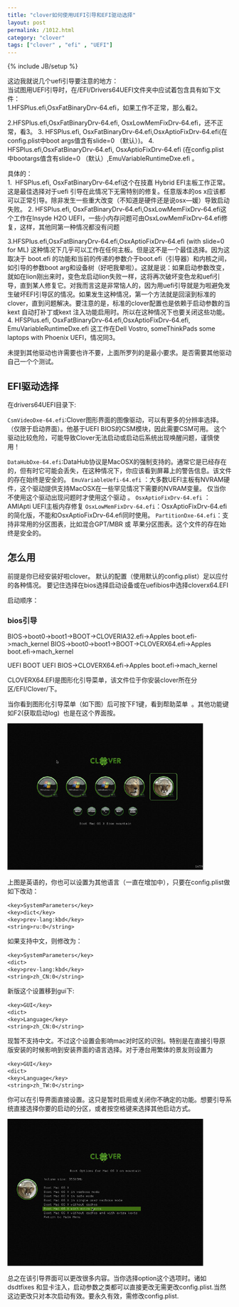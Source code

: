 ```yaml
---
title: "clover如何使用UEFI引导和EFI驱动选择"
layout: post
permalink: /1012.html
category: "clover"
tags: ["clover" , "efi" , "UEFI"]
---
```

{% include JB/setup %}

这边我就说几个uefi引导要注意的地方：  
当试图用UEFI引导时，在/EFI/Drivers64UEFI文件夹中应试着包含具有如下文件：  
1.HFSPlus.efi,OsxFatBinaryDrv-64.efi，如果工作不正常，那么看2。

2.HFSPlus.efi,OsxFatBinaryDrv-64.efi, OsxLowMemFixDrv-64.efi，还不正常，看3。
3. HFSPlus.efi, OsxFatBinaryDrv-64.efi,OsxAptioFixDrv-64.efi(在config.plist中boot args值含有slide=0 （默认）)。
4. HFSPlus.efi,OsxFatBinaryDrv-64.efi, OsxAptioFixDrv-64.efi (在config.plist 中bootargs值含有slide=0 （默认）,EmuVariableRuntimeDxe.efi 。

具体的：  
1.  HFSPlus.efi, OsxFatBinaryDrv-64.efi这个在技嘉 Hybrid EFI主板工作正常。这是最佳选择对于uefi 引导在此情况下无需特别的修复。任意版本的os x应该都可以正常引导。除非发生一些重大改变（不知道是硬件还是说osx—媛）导致启动失败。
2. HFSPlus.efi, OsxFatBinaryDrv-64.efi,OsxLowMemFixDrv-64.efi这个工作在Insyde H2O UEFI，一些小内存问题可由OsxLowMemFixDrv-64.efi修复，这样，其他同第一种情况都没有问题

3.HFSPlus.efi,OsxFatBinaryDrv-64.efi,OsxAptioFixDrv-64.efi (with slide=0 for ML) 这种情况下几乎可以工作在任何主板。但是这不是一个最佳选择。因为这取决于 boot.efi 的功能和当前的传递的参数介于boot.efi（引导器）和内核之间，如引导的参数boot arg和设备树（好吧我晕啦）。这就是说：如果启动参数改变，就如在lion刚出来时，变色龙启动lion失败一样，这将再次破坏变色龙和uefi引导，直到某人修复它。对我而言这是非常恼人的，因为用uefi引导就是为啦避免发生破坏EFI引导区的情况。如果发生这种情况，第一个方法就是回滚到标准的clover，直到问题解决。要注意的是，标准的clover配置也是依赖于启动参数的当kext 自动打补丁或kext 注入功能启用时。所以在这种情况下也要关闭这些功能。
4. HFSPlus.efi, OsxFatBinaryDrv-64.efi,OsxAptioFixDrv-64.efi, EmuVariableRuntimeDxe.efi 这工作在Dell Vostro, someThinkPads some laptops with Phoenix UEFI，情况同3。

未提到其他驱动也许需要也许不要，上面所罗列的是最小要求。是否需要其他驱动自己一个个测试。

## EFI驱动选择

在drivers64UEFI目录下:

`CsmVideoDxe-64.efi`:Clover图形界面的图像驱动，可以有更多的分辨率选择。（仅限于启动界面）。他基于UEFI BIOS的CSM模块，因此需要CSM可用。
这个驱动比较危险，可能导致Clover无法启动或启动后系统出现唤醒问题，谨慎使用！

`DataHubDxe-64.efi`:DataHub协议是MacOSX的强制支持的。通常它是已经存在的，但有时它可能会丢失，在这种情况下，你应该看到屏幕上的警告信息。该文件的存在始终是安全的。
`EmuVariableUefi-64.efi` ：大多数UEFI主板有NVRAM硬件，这个驱动提供支持MacOSX在一些罕见情况下需要的NVRAM变量。 仅当你不使用这个驱动出现问题时才使用这个驱动 。
`OsxAptioFixDrv-64.efi` ：AMIApti UEFI主板内存修复
`OsxLowMemFixDrv-64.efi`：OsxAptioFixDrv-64.efi的简化版，不能和OsxAptioFixDrv-64.efi同时使用。
`PartitionDxe-64.efi`：支持非常用的分区图表，比如混合GPT/MBR 或 苹果分区图表。这个文件的存在始终是安全的。

## 怎么用

前提是你已经安装好啦clover。
默认的配置（使用默认的config.plist）足以应付的各种情况。
要记住选择在bios选择启动设备或在uefibios中选择cloverx64.EFI

启动顺序：

### bios引导

BIOS->boot0->boot1->BOOT->CLOVERIA32.efi->Apples boot.efi->mach_kernel
BIOS->boot0->boot1->BOOT->CLOVERX64.efi->Apples boot.efi->mach_kernel

UEFI BOOT
UEFI BIOS->CLOVERX64.efi->Apples boot.efi->mach_kernel

CLOVERX64.EFI是图形化引导菜单，该文件位于你安装clover所在分区/EFI/Clover/下。

当你看到图形化引导菜单（如下图）后可按下F1键，看到帮助菜单  。其他功能键如F2(获取启动log)  也是在这个界面按。

![](/wp-content/uploads/sinapicv2-backup/1012-ww1-bmiddle-a316108djw1enwa8d99nqj20go0chgmw.jpg)

上图是英语的，你也可以设置为其他语言（一直在增加中），只要在config.plist做如下改动：

```
<key>SystemParameters</key>
<key>dict</key>
<key>prev-lang:kbd</key>
<string>ru:0</string>
```

如果支持中文，则修改为：

```
<key>SystemParameters</key>
<dict>
<key>prev-lang:kbd</key>
<string>zh_CN:0</string>
```

新版这个设置移到gui下:

```
<key>GUI</key>
<dict>
<key>Language</key>
<string>zh_CN:0</string>
```

现暂不支持中文。不过这个设置会影响mac对时区的识别。特别是在直接引导原版安装的时候影响到安装界面的语言选择。对于港台用繁体的景友则设置为

```
<key>GUI</key>
<dict>
<key>Language</key>
<string>zh_TW:0</string>
```

你可以在引导界面直接设置。这只是暂时启用或关闭你不确定的功能。想要引导系统直接选择你要的启动的分区，或者按空格键来选择其他启动方式。

![](/wp-content/uploads/sinapicv2-backup/1012-ww4-bmiddle-a316108djw1enwa8vjadvj20go0cita0.jpg)

总之在该引导界面可以更改很多内容。当你选择option这个选项时。诸如dsdtfixes 和显卡注入，启动参数之类都可以直接更改无需更改config.plist.当然这边更改只对本次启动有效。要永久有效，需修改config.plist.